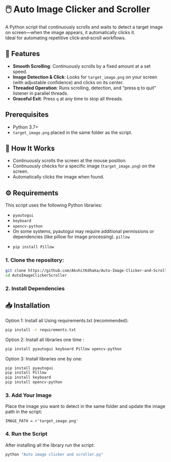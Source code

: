 # 🖱️ Auto Image Clicker and Scroller

A Python script that continuously scrolls and waits to detect a target image on screen—when the image appears, it automatically clicks it.  
Ideal for automating repetitive click‑and‑scroll workflows.

## 📌 Features

- **Smooth Scrolling**: Continuously scrolls by a fixed amount at a set speed.
- **Image Detection & Click**: Looks for `target_image.png` on your screen (with adjustable confidence) and clicks on its center.
- **Threaded Operation**: Runs scrolling, detection, and “press q to quit” listener in parallel threads.
- **Graceful Exit**: Press `q` at any time to stop all threads.

## Prerequisites

- Python 3.7+  
- `target_image.png` placed in the same folder as the script.


## 🎯 How It Works

- Continuously scrolls the screen at the mouse position.
- Continuously checks for a specific image (`target_image.png`) on the screen.
- Automatically clicks the image when found.

## ⚙️ Requirements

This script uses the following Python libraries:
- `pyautogui`
- `keyboard`
- `opencv-python`
-  On some systems, pyautogui may require additional permissions or dependencies (like pillow for image processing). `pillow`
-  ```bash
   pip install Pillow
   ```

### 1. Clone the repository:

```bash
git clone https://github.com/AkshitKdhaka/Auto-Image-Clicker-and-Scroller.git
cd AutoImageClickerScroller
```
### 2. Install Dependencies
   
## 📥 Installation
Option 1: Install all Using requirements.txt (recommended):
```bash
pip install -r requirements.txt
```

Option 2: Install all libraries one time :
```bash
pip install pyautogui keyboard Pillow opencv-python
```

Option 3: Install libraries one by one:
```bash
pip install pyautogui
pip install Pillow
pip install keyboard
pip install opencv-python
```

### 3. Add Your Image
Place the image you want to detect in the same folder and update the image path in the script:
```
IMAGE_PATH = r'target_image.png'
```

### 4. Run the Script
After installing all the library run the script:
```bash
python "Auto image clicker and scroller.py"

